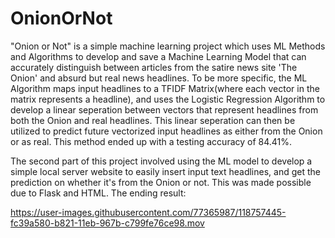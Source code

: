 # OnionOrNot
"Onion or Not" is a simple machine learning project which uses ML Methods and Algorithms to develop and save a Machine Learning Model that can accurately distinguish between  articles from the satire news site 'The Onion' and absurd but real news headlines. To be more specific, the ML Algorithm maps input headlines to a TFIDF Matrix(where each vector in the matrix represents a headline), and uses the Logistic Regression Algorithm to develop a linear seperation between vectors that represent headlines from both the Onion and real headlines. This linear seperation can then be utilized to predict future vectorized input headlines as either from the Onion or as real. This method ended up with a testing accuracy of 84.41%.

The second part of this project involved using the ML model to develop a simple local server website to easily insert input text headlines, and get the prediction on whether it's from the Onion or not. This was made possible due to Flask and HTML. The ending result:

https://user-images.githubusercontent.com/77365987/118757445-fc39a580-b821-11eb-967b-c799fe76ce98.mov




